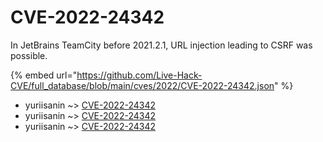 # CVE-2022-24342

In JetBrains TeamCity before 2021.2.1, URL injection leading to CSRF was possible.

{% embed url="https://github.com/Live-Hack-CVE/full_database/blob/main/cves/2022/CVE-2022-24342.json" %}


* yuriisanin ~> [CVE-2022-24342](https://www.alice-snow.ru/2022/database/cve-2022-24342/cve-2022-24342-yuriisanin)
* yuriisanin ~> [CVE-2022-24342](https://www.alice-snow.ru/2022/database/cve-2022-24342/cve-2022-24342-yuriisanin)
* yuriisanin ~> [CVE-2022-24342](https://www.alice-snow.ru/2022/database/cve-2022-24342/cve-2022-24342-yuriisanin)